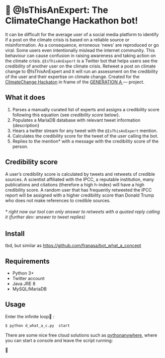 # :seedling: @IsThisAnExpert: The ClimateChange Hackathon bot!

It can be difficult for the average user of a social media platform to identify if a post on the climate crisis is based on a reliable source or misinformation. As a consequence, erroneous ‘news’ are reproduced or go viral. Some users even intentionally mislead the internet community. This behaviour can cause confusion in raising awareness and taking action on the climate crisis.
`@IsThisAnExpert` is a Twitter bot that helps users see the credibility of another user on the climate crisis. Retweet a post on climate change to @IsThisAnExpert and it will run an assessment on the credibility of the user and their expertise on climate change. Created for the [ClimateChange Hackaton](https://www.goethe.de/prj/one/en/gea/for/clc/ag.html) in frame of the [GENERATION A ](https://www.goethe.de/prj/one/en/gea.html) — project.

## What it does 

1. Parses a manually curated list of experts and assigns a credibility score following this equation {see *credibility score* below}.
2. Populates a MariaDB database with relevant tweet information {description}
3. Hears a twitter stream for any tweet with the `@IsThisAnExpert` mention. 
4. Calculates the credibility score for the tweet of the user calling the bot.
5. Replies to the mention* with a message with the credibility score of the person. 

## Credibility score

A user’s credibility score is calculated by tweets and retweets of credible sources. A scientist affiliated with the IPCC, a reputable institution, many publications and citations (therefore a high h-index) will have a high credibility score. A random user that has frequently retweeted the IPCC report will be assigned with a higher credibility score than Donald Trump who does not make references to credible sources.
 

###### * right now our tool can only answer to retweets with a quoted reply calling it (further dev: answer to tweet replies)

## Install

tbd, but similar as https://github.com/franasa/bot_what_a_concept

## Requirements

* Python 3+
* Twitter account
* Java JRE 8
* MySQL/MariaDB

## Usage

Enter the infinite loop:tada: :

```bash
$ python d_what_a_c.py  start
```


There are some nice free cloud solutions such as [pythonanywhere](https://www.pythonanywhere.com/), where you can start a console and leave the script running:



:green_heart:

